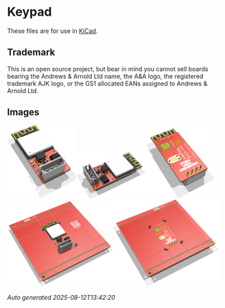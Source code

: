 # Keypad

These files are for use in [KiCad](https://www.kicad.org).

## Trademark

This is an open source project, but bear in mind you cannot sell boards bearing the Andrews & Arnold Ltd name, the A&A logo, the registered trademark AJK logo, or the GS1 allocated EANs assigned to Andrews & Arnold Ltd.

## Images

<img src='Keypad.png' width=32%><img src='Keypad-90.png' width=32%><img src='Keypad-bottom.png' width=32%>
<img src='Keypad-panel.png' width=49%><img src='Keypad-panel-bottom.png' width=49%>

*Auto generated 2025-08-12T13:42:20*
